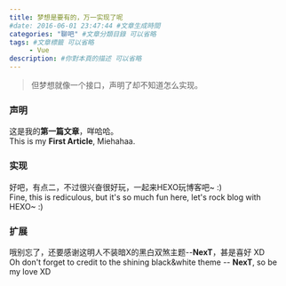 ```yaml
---
title: 梦想是要有的，万一实现了呢
#date: 2016-06-01 23:47:44 #文章生成時間
categories: "聊吧" #文章分類目錄 可以省略
tags: #文章標籤 可以省略
     - Vue
description: #你對本頁的描述 可以省略
---
```


>但梦想就像一个接口，声明了却不知道怎么实现。

### 声明
这是我的**第一篇文章**，咩哈哈。  
This is my **First Article**, Miehahaa.


### 实现
好吧，有点二，不过很兴奋很好玩，一起来HEXO玩博客吧~ :)  
Fine, this is rediculous, but it's so much fun here, let's rock blog with HEXO~ :)


### 扩展
哦别忘了，还要感谢这明人不装暗X的黑白双煞主题--**NexT**，甚是喜好 XD  
Oh don't forget to credit to the shining black&white theme -- **NexT**, so be my love XD